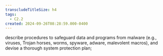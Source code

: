 ```yaml
---
transcludeTitleSize: h4
tags:
  - C2.2
created: 2024-09-26T08:28:59.000-0400
---
```

describe procedures to safeguard data and programs from malware (e.g., viruses, Trojan horses, worms, spyware, adware, malevolent macros), and devise a thorough system protection plan;